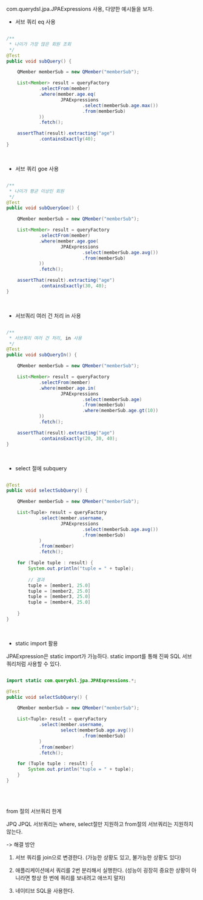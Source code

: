 com.querydsl.jpa.JPAExpressions 사용, 다양한 예시들을 보자.

* 서브 쿼리 eq 사용

```java

/**
 * 나이가 가장 많은 회원 조회
 */
@Test
public void subQuery() {

    QMember memberSub = new QMember("memberSub");

    List<Member> result = queryFactory
            .selectFrom(member)
            .where(member.age.eq(
                    JPAExpressions
                            .select(memberSub.age.max())
                            .from(memberSub)
            ))
            .fetch();

    assertThat(result).extracting("age")
            .containsExactly(40);
}

```

<br/>

* 서브 쿼리 goe 사용

```java

/**
 * 나이가 평균 이상인 회원
 */
@Test
public void subQueryGoe() {

    QMember memberSub = new QMember("memberSub");

    List<Member> result = queryFactory
            .selectFrom(member)
            .where(member.age.goe(
                    JPAExpressions
                            .select(memberSub.age.avg())
                            .from(memberSub)
            ))
            .fetch();

    assertThat(result).extracting("age")
            .containsExactly(30, 40);
}

```

<br/>

* 서브쿼리 여러 건 처리 in 사용


```java

/**
 * 서브쿼리 여러 건 처리, in 사용
 */
@Test
public void subQueryIn() {

    QMember memberSub = new QMember("memberSub");

    List<Member> result = queryFactory
            .selectFrom(member)
            .where(member.age.in(
                    JPAExpressions
                            .select(memberSub.age)
                            .from(memberSub)
                            .where(memberSub.age.gt(10))
            ))
            .fetch();

    assertThat(result).extracting("age")
            .containsExactly(20, 30, 40);
}

```

<br/>

* select 절에 subquery

```java

@Test
public void selectSubQuery() {

    QMember memberSub = new QMember("memberSub");

    List<Tuple> result = queryFactory
            .select(member.username,
                    JPAExpressions
                            .select(memberSub.age.avg())
                            .from(memberSub)
            )
            .from(member)
            .fetch();

    for (Tuple tuple : result) {
        System.out.println("tuple = " + tuple);
        
        // 결과
        tuple = [member1, 25.0]
        tuple = [member2, 25.0]
        tuple = [member3, 25.0]
        tuple = [member4, 25.0]
        
    }
}
```

<br/>

* static import 활용

JPAExpression은 static import가 가능하다. static import를 통해 진짜 SQL 서브 쿼리처럼 사용할 수 있다.

```java

import static com.querydsl.jpa.JPAExpressions.*;

@Test
public void selectSubQuery() {

    QMember memberSub = new QMember("memberSub");

    List<Tuple> result = queryFactory
            .select(member.username,
                    select(memberSub.age.avg())
                            .from(memberSub)
            )
            .from(member)
            .fetch();

    for (Tuple tuple : result) {
        System.out.println("tuple = " + tuple);
    }
}

```

<br/><br/>

from 절의 서브쿼리 한계

JPQ JPQL 서브쿼리는 where, select절만 지원하고 from절의 서브쿼리는 지원하지 않는다.

-> 해결 방안

1. 서브 쿼리를 join으로 변경한다. (가능한 상황도 있고, 불가능한 상황도 있다)

2. 애플리케이션에서 쿼리를 2번 분리해서 실행한다. (성능이 굉장히 중요한 상황이 아니라면 항상 한 번에 쿼리를 보내려고 애쓰지 말자)

3. 네이티브 SQL을 사용한다.




